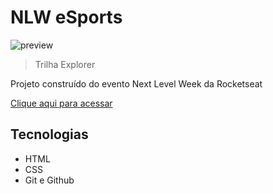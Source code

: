 # NLW eSports 

![preview](./.github/preview.jpg)

> Trilha Explorer

Projeto construído do evento Next Level Week da Rocketseat

[Clique aqui para acessar](https://natan-lino.github.io/NLW/)

## Tecnologias

- HTML
- CSS
- Git e Github